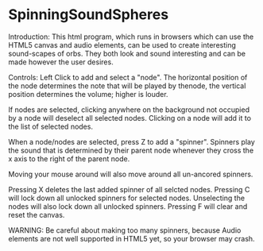 SpinningSoundSpheres
====================
Introduction:
This html program, which runs in browsers which can use the HTML5 canvas and audio elements,
can be used to create interesting sound-scapes of orbs. They both look and sound interesting
and can be made however the user desires.


Controls:
Left Click to add and select a "node". The horizontal position of the node determines
the note that will be played by thenode, the vertical position determines the volume;
higher is louder.

If nodes are selected, clicking anywhere on the background not occupied by a node will
deselect all selected nodes. Clicking on a node will add it to the list of selected nodes.

When a node/nodes are selected, press Z to add a "spinner". Spinners play the sound 
that is determined by their parent node whenever they cross the x axis to the right of the
parent node. 

Moving your mouse around will also move around all un-ancored spinners.

Pressing X deletes the last added spinner of all selcted nodes.
Pressing C will lock down all unlocked spinners for selected nodes. Unselecting 
the nodes will also lock down all unlocked spinners.
Pressing F will clear and reset the canvas.

WARNING:
Be careful about making too many spinners, because Audio elements are not well supported
in HTML5 yet, so your browser may crash.
